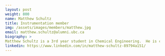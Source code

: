 ```yaml
---
layout: post
weight: 800
name: Matthew Schultz
title: Instrumentation member
img: /assets/images/members/matthew.jpg
email: matthew.schultz@alumni.ubc.ca	
biography: >
Matthew Schultz is a 3rd year student in Chemical Engineering.  He is currently a part of the instrumentation team on the home brewing project. Matthew is currently looking for his first co-op job, starting in the summer.  His plan upon graduation is to work in water treatment, either in Canada or Europe.
linkedin: https://www.linkedin.com/in/matthew-schultz-89794a151/
---
```

